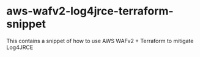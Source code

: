 # aws-wafv2-log4jrce-terraform-snippet
This contains a snippet of how to use AWS WAFv2 + Terraform to mitigate Log4JRCE
